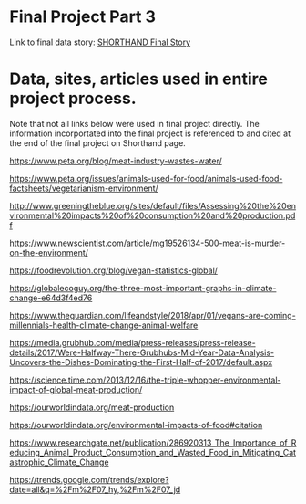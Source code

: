 # Final Project Part 3

Link to final data story: 
[SHORTHAND Final Story](https://carnegiemellon.shorthandstories.com/-climate-change-and-no-chill-/index.html)















# Data, sites, articles used in entire project process. 


Note that not all links below were used in final project directly. The information incorportated into the final project is referenced to and cited at the end of the final project on Shorthand page. 

https://www.peta.org/blog/meat-industry-wastes-water/

https://www.peta.org/issues/animals-used-for-food/animals-used-food-factsheets/vegetarianism-environment/

http://www.greeningtheblue.org/sites/default/files/Assessing%20the%20environmental%20impacts%20of%20consumption%20and%20production.pdf

https://www.newscientist.com/article/mg19526134-500-meat-is-murder-on-the-environment/

https://foodrevolution.org/blog/vegan-statistics-global/

https://globalecoguy.org/the-three-most-important-graphs-in-climate-change-e64d3f4ed76

https://www.theguardian.com/lifeandstyle/2018/apr/01/vegans-are-coming-millennials-health-climate-change-animal-welfare

https://media.grubhub.com/media/press-releases/press-release-details/2017/Were-Halfway-There-Grubhubs-Mid-Year-Data-Analysis-Uncovers-the-Dishes-Dominating-the-First-Half-of-2017/default.aspx

https://science.time.com/2013/12/16/the-triple-whopper-environmental-impact-of-global-meat-production/

https://ourworldindata.org/meat-production

https://ourworldindata.org/environmental-impacts-of-food#citation

https://www.researchgate.net/publication/286920313_The_Importance_of_Reducing_Animal_Product_Consumption_and_Wasted_Food_in_Mitigating_Catastrophic_Climate_Change

https://trends.google.com/trends/explore?date=all&q=%2Fm%2F07_hy,%2Fm%2F07_jd






